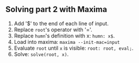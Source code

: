 ## Solving part 2 with Maxima

1. Add '$' to the end of each line of input.
2. Replace `root`'s operator with '='.
3. Replace `humn`'s definition with x: `humn: x$`.
4. Load into maxima: `maxima --init-mac=input`
5. Evaluate `root` until `x` is visible: `root: root, eval;`.
6. Solve: `solve(root, x)`.

